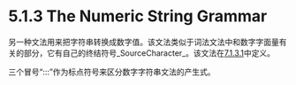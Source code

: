 # 5.1.3 The Numeric String Grammar


另一种文法用来把字符串转换成数字值。该文法类似于词法文法中和数字字面量有关的部分，它有自己的终结符号_SourceCharacter_。该文法在[7.1.3.1](https://github.com/js-geek/ecmascript-language-specification-cn/tree/8255e51ad8526c3a1dcf79b6c70215a896ad1301/manuscript/7_abstract_operations/7_1_type_conversion.md)中定义。

三个冒号“:::”作为标点符号来区分数字字符串文法的产生式。

